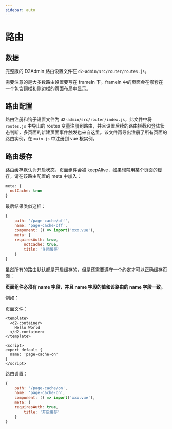 ```yaml
---
sidebar: auto
---
```


# 路由

## 数据

完整版的 D2Admin 路由设置文件在 `d2-admin/src/router/routes.js`。

需要注意的是大多数路由设置要写在 frameIn 下。frameIn 中的页面会在嵌套在一个包含顶栏和侧边栏的页面布局中显示。

## 路由配置

路由注册和钩子设置文件为 `d2-admin/src/router/index.js`，此文件中将 `routes.js` 中导出的 routes 变量注册到路由，并且设置后续的路由拦截和登陆状态判断，多页面的新建页面事件触发也来自这里。该文件再导出注册了所有页面的路由实例，在 `main.js` 中注册到 vue 根实例。

## 路由缓存

路由缓存默认为开启状态，页面组件会被 keepAlive，如果想禁用某个页面的缓存，请在该路由配置的 meta 中加入：

``` js
meta: {
  notCache: true
}
```

最后结果类似这样：

``` js {7}
{
	path: '/page-cache/off',
	name: 'page-cache-off',
	component: () => import('xxx.vue'),
	meta: {
    requiresAuth: true,
		notCache: true,
		title: '关闭缓存'
	}
}
```

虽然所有的路由默认都是开启缓存的，但是还需要遵守一个约定才可以正确缓存页面：

**页面组件必须有 name 字段，并且 name 字段的值和该路由的 name 字段一致。**

例如：

页面文件：

``` vue {9}
<template>
  <d2-container>
    Hello World
  </d2-container>
</template>

<script>
export default {
  name: 'page-cache-on'
}
</script>
```

路由设置：

``` js {3}
{
	path: '/page-cache/on',
	name: 'page-cache-on',
	component: () => import('xxx.vue'),
	meta: {
    requiresAuth: true,
		title: '开启缓存'
	}
}
```